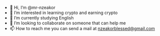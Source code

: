 - 👋 Hi, I’m @mr-nzeakor
- 👀 I’m interested in learning crypto and earning crypto
- 🌱 I’m currently studying English
- 💞️ I’m looking to collaborate on someone that can help me
- 📫 How to reach me you can send a mail at nzeakorblessed@gmail.com

<!---
mr-nzeakor/mr-nzeakor is a ✨ special ✨ repository because its `README.md` (this file) appears on your GitHub profile.
You can click the Preview link to take a look at your changes.
--->
